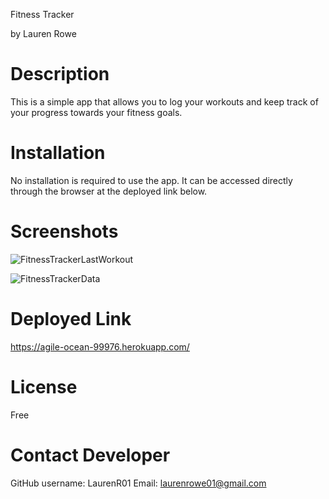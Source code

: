 Fitness Tracker

by Lauren Rowe

# Description
This is a simple app that allows you to log your workouts and keep track of your progress towards your fitness goals.

# Installation
No installation is required to use the app.  It can be accessed directly through the browser at the deployed link below.

# Screenshots

![FitnessTrackerLastWorkout](https://user-images.githubusercontent.com/78819957/133905282-4d75535d-6405-402c-a452-1120fa23d13c.png)

![FitnessTrackerData](https://user-images.githubusercontent.com/78819957/133905280-9fb7b1da-a6d8-4455-a3ab-a30140871c46.png)


# Deployed Link
https://agile-ocean-99976.herokuapp.com/

# License
 Free

# Contact Developer
 GitHub username: LaurenR01
 Email: laurenrowe01@gmail.com

